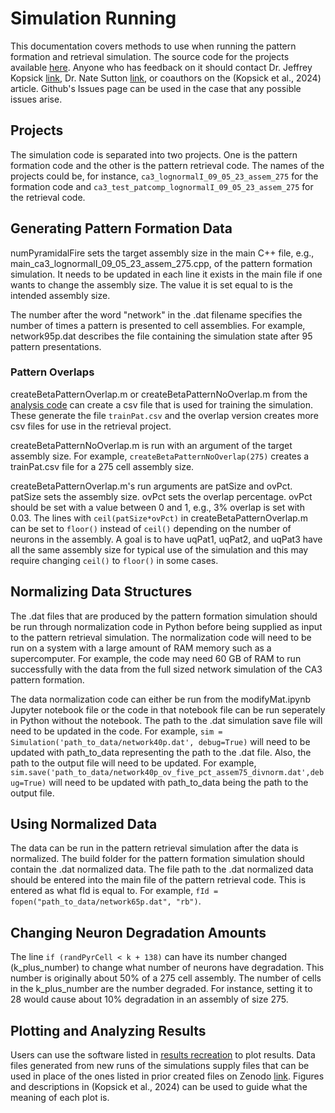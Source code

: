 Simulation Running
==================

This documentation covers methods to use when running the pattern formation and retrieval simulation. The source code for the projects available [here](https://github.com/jkopsick/simulate_formation_and_retrieval). Anyone who has feedback on it should contact Dr. Jeffrey Kopsick [link](https://www.linkedin.com/in/jeffrey-kopsick-phd-315795b3/), Dr. Nate Sutton [link](https://www.linkedin.com/in/nate-sutton-0a814a45/), or coauthors on the (Kopsick et al., 2024) article. Github's Issues page can be used in the case that any possible issues arise.

## Projects

The simulation code is separated into two projects. One is the pattern formation code and the other is the pattern retrieval code. The names of the projects could be, for instance, `ca3_lognormalI_09_05_23_assem_275` for the formation code and `ca3_test_patcomp_lognormalI_09_05_23_assem_275` for the retrieval code.

## Generating Pattern Formation Data

numPyramidalFire sets the target assembly size in the main C++ file, e.g., main_ca3_lognormalI_09_05_23_assem_275.cpp, of the pattern formation simulation. It needs to be updated in each line it exists in the main file if one wants to change the assembly size. The value it is set equal to is the intended assembly size.

The number after the word "network" in the .dat filename specifies the number of times a pattern is presented to cell assemblies. For example, network95p.dat describes the file containing the simulation state after 95 pattern presentations.

### Pattern Overlaps

createBetaPatternOverlap.m or createBetaPatternNoOverlap.m from the [analysis code](https://github.com/jkopsick/cell_assembly_formation_retrieval/tree/main/matlab_analysis_visualization_code) can create a csv file that is used for training the simulation. These generate the file `trainPat.csv` and the overlap version creates more csv files for use in the retrieval project.

createBetaPatternNoOverlap.m is run with an argument of the target assembly size. For example, `createBetaPatternNoOverlap(275)` creates a trainPat.csv file for a 275 cell assembly size.

createBetaPatternOverlap.m's run arguments are patSize and ovPct. patSize sets the assembly size. ovPct sets the overlap percentage. ovPct should be set with a value between 0 and 1, e.g., 3% overlap is set with 0.03. The lines with `ceil(patSize*ovPct)` in createBetaPatternOverlap.m can be set to `floor()` instead of `ceil()` depending on the number of neurons in the assembly. A goal is to have uqPat1, uqPat2, and uqPat3 have all the same assembly size for typical use of the simulation and this may require changing `ceil()` to `floor()` in some cases.

## Normalizing Data Structures

The .dat files that are produced by the pattern formation simulation should be run through normalization code in Python before being supplied as input to the pattern retrieval simulation. The normalization code will need to be run on a system with a large amount of RAM memory such as a supercomputer. For example, the code may need 60 GB of RAM to run successfully with the data from the full sized network simulation of the CA3 pattern formation.

The data normalization code can either be run from the modifyMat.ipynb Jupyter notebook file or the code in that notebook file can be run seperately in Python without the notebook. The path to the .dat simulation save file will need to be updated in the code. For example, `sim = Simulation('path_to_data/network40p.dat', debug=True)` will need to be updated with path_to_data representing the path to the .dat file. Also, the path to the output file will need to be updated. For example, `sim.save('path_to_data/network40p_ov_five_pct_assem75_divnorm.dat',debug=True)` will need to be updated with path_to_data being the path to the output file.

## Using Normalized Data

The data can be run in the pattern retrieval simulation after the data is normalized. The build folder for the pattern formation simulation should contain the .dat normalized data. The file path to the .dat normalized data should be entered into the main file of the pattern retrieval code. This is entered as what fId is equal to. For example, `fId = fopen("path_to_data/network65p.dat", "rb")`.

## Changing Neuron Degradation Amounts

The line `if (randPyrCell < k + 138)` can have its number changed (k_plus_number) to change what number of neurons have degradation. This number is originally about 50% of a 275 cell assembly. The number of cells in the k_plus_number are the number degraded. For instance, setting it to 28 would cause about 10% degradation in an assembly of size 275.

## Plotting and Analyzing Results

Users can use the software listed in [results recreation](https://hco-dev-docs.readthedocs.io/en/latest/pattern_comp_sep/results_recreation.html) to plot results. Data files generated from new runs of the simulations supply files that can be used in place of the ones listed in prior created files on Zenodo [link](https://www.doi.org/10.5281/zenodo.10870586). Figures and descriptions in (Kopsick et al., 2024) can be used to guide what the meaning of each plot is.